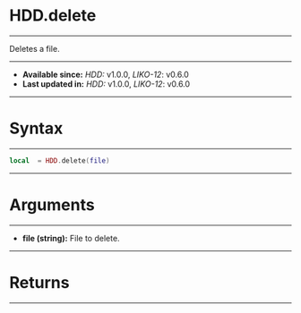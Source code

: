 # HDD.delete
---

Deletes a file.

---

* **Available since:** _HDD:_ v1.0.0, _LIKO-12_: v0.6.0
* **Last updated in:** _HDD:_ v1.0.0, _LIKO-12_: v0.6.0

---
# Syntax
---

```lua
local  = HDD.delete(file)
```

---
# Arguments
---

* **file (string):** File to delete.


---
# Returns
---


